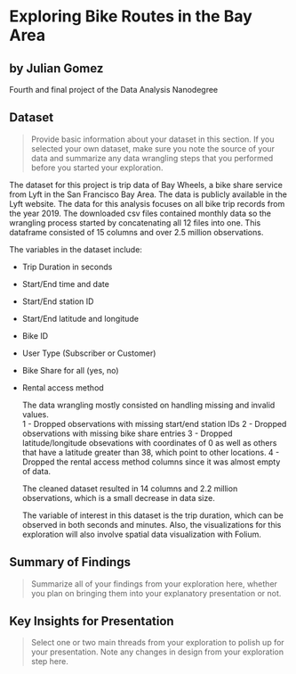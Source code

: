 # Exploring Bike Routes in the Bay Area
## by Julian Gomez
Fourth and final project of the Data Analysis Nanodegree


## Dataset

> Provide basic information about your dataset in this section. If you selected your own dataset, make sure you note the source of your data and summarize any data wrangling steps that you performed before you started your exploration.

  The dataset for this project is trip data of Bay Wheels, a bike share service from Lyft in the San Francisco Bay Area. The data is publicly available in the Lyft website. The data for this analysis focuses on all bike trip records from the year 2019. The downloaded csv files contained monthly data so the wrangling process started by concatenating all 12 files into one. This dataframe consisted of 15 columns and over 2.5 million observations.

The variables in the dataset include:
- Trip Duration in seconds
- Start/End time and date
- Start/End station ID
- Start/End latitude and longitude
- Bike ID
- User Type (Subscriber or Customer)
- Bike Share for all (yes, no)
- Rental access method

  The data wrangling mostly consisted on handling missing and invalid values.  
  1 - Dropped observations with missing start/end station IDs
  2 - Dropped observations with missing bike share entries
  3 - Dropped latitude/longitude obsevations with coordinates of 0 as well as others that have a latitude greater than 38, which point to other locations.
  4 - Dropped the rental access method columns since it was almost empty of data.
  
  The cleaned dataset resulted in 14 columns and 2.2 million observations, which is a small decrease in data size. 
  
  The variable of interest in this dataset is the trip duration, which can be observed in both seconds and minutes. Also, the visualizations for this exploration will also involve spatial data visualization with Folium.

## Summary of Findings

> Summarize all of your findings from your exploration here, whether you plan on bringing them into your explanatory presentation or not.


## Key Insights for Presentation

> Select one or two main threads from your exploration to polish up for your presentation. Note any changes in design from your exploration step here.
